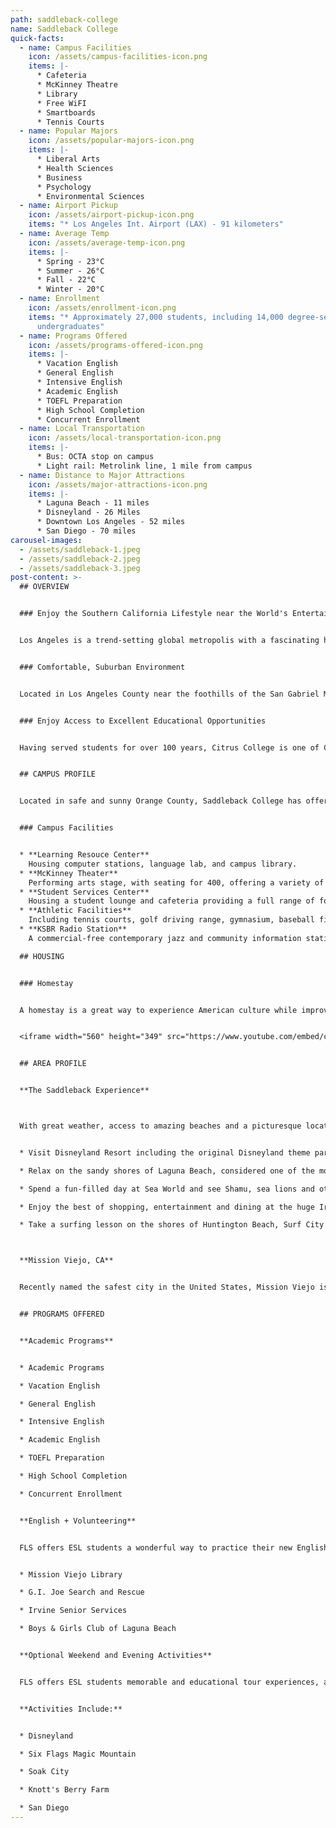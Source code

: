 ```yaml
---
path: saddleback-college
name: Saddleback College
quick-facts:
  - name: Campus Facilities
    icon: /assets/campus-facilities-icon.png
    items: |-
      * Cafeteria
      * McKinney Theatre
      * Library
      * Free WiFI
      * Smartboards
      * Tennis Courts
  - name: Popular Majors
    icon: /assets/popular-majors-icon.png
    items: |-
      * Liberal Arts
      * Health Sciences
      * Business
      * Psychology
      * Environmental Sciences
  - name: Airport Pickup
    icon: /assets/airport-pickup-icon.png
    items: "* Los Angeles Int. Airport (LAX) - 91 kilometers"
  - name: Average Temp
    icon: /assets/average-temp-icon.png
    items: |-
      * Spring - 23°C
      * Summer - 26°C
      * Fall - 22°C
      * Winter - 20°C
  - name: Enrollment
    icon: /assets/enrollment-icon.png
    items: "* Approximately 27,000 students, including 14,000 degree-seeking
      undergraduates"
  - name: Programs Offered
    icon: /assets/programs-offered-icon.png
    items: |-
      * Vacation English
      * General English
      * Intensive English
      * Academic English
      * TOEFL Preparation
      * High School Completion
      * Concurrent Enrollment
  - name: Local Transportation
    icon: /assets/local-transportation-icon.png
    items: |-
      * Bus: OCTA stop on campus
      * Light rail: Metrolink line, 1 mile from campus
  - name: Distance to Major Attractions
    icon: /assets/major-attractions-icon.png
    items: |-
      * Laguna Beach - 11 miles
      * Disneyland - 26 Miles
      * Downtown Los Angeles - 52 miles
      * San Diego - 70 miles
carousel-images:
  - /assets/saddleback-1.jpeg
  - /assets/saddleback-2.jpeg
  - /assets/saddleback-3.jpeg
post-content: >-
  ## OVERVIEW


  ### Enjoy the Southern California Lifestyle near the World's Entertainment Capital


  Los Angeles is a trend-setting global metropolis with a fascinating history and rich cultural heritage. The "City of Angels" is home to picture-perfect beaches and 75 miles of sunny coastline. Regarded as the entertainment capital of the world, Los Angeles is home to legendary Hollywood movie studios, responsible for the most popular movies in the world. L.A. also boasts a thriving theater, music and gallery scene. Celebrities can often be seen shopping the streets of Beverly Hills, including the world-famous Rodeo Drive.


  ### Comfortable, Suburban Environment


  Located in Los Angeles County near the foothills of the San Gabriel Mountains, Citrus College offers a combination of suburban comfort along with access to all of L.A.'s attractions. The city of Glendora, known as the "Pride of the Foothills", offers a safe environment and the Glendora Village with dozens of shops, restaurants and cafes.


  ### Enjoy Access to Excellent Educational Opportunities


  Having served students for over 100 years, Citrus College is one of California's first colleges and continues to expand its educational mission. Citrus offers an ideal place for students to begin exploring all the many educational and cultural opportunities that California has to offer. Students may transfer to prestigious institutions such as UCLA and UC Irvine


  ## CAMPUS PROFILE


  Located in safe and sunny Orange County, Saddleback College has offered a wide range of programs since 1968 and currently enrolls more than 27,000 students. Many students go on to four-year degree programs at nearby California State University and University of California campuses.


  ### Campus Facilities


  * **Learning Resouce Center**
    Housing computer stations, language lab, and campus library.
  * **McKinney Theater**
    Performing arts stage, with seating for 400, offering a variety of live entertainment events to students and the public.
  * **Student Services Center**
    Housing a student lounge and cafeteria providing a full range of food services.
  * **Athletic Facilities**
    Including tennis courts, golf driving range, gymnasium, baseball field and swimming pool.
  * **KSBR Radio Station**
    A commercial-free contemporary jazz and community information station serving Orange County. KSBR has won multiple awards and trains students enrolled in Saddleback’s Cinema/TV/Radio program.

  ## HOUSING


  ### Homestay


  A homestay is a great way to experience American culture while improving your English ability! All FLS centers offer homestay accommodation with American families individually selected by FLS. Learn about American daily life, practice English on a regular basis and participate in many aspects of American culture that visitors often don't get to see. (Twin and Single options available).


  <iframe width="560" height="349" src="https://www.youtube.com/embed/cQJKGECy8i4" frameborder="0" allow="accelerometer; autoplay; encrypted-media; gyroscope; picture-in-picture" allowfullscreen ></iframe>


  ## AREA PROFILE


  **The Saddleback Experience**



  With great weather, access to amazing beaches and a picturesque location between Los Angeles and San Diego, Mission Viejo offers an unbeatable quality of life with easy freeway access to classic California attractions like Sea World and Disneyland!


  * Visit Disneyland Resort including the original Disneyland theme park including Galaxy's Edge, and the expanded California Adventure park, featuring Cars Land and Ariel’s Undersea Adventure.

  * Relax on the sandy shores of Laguna Beach, considered one of the most beautiful beaches in California, and visit the many unique art galleries and cafes.

  * Spend a fun-filled day at Sea World and see Shamu, sea lions and otters in action and enjoy rides like Manta and Wild Arctic.

  * Enjoy the best of shopping, entertainment and dining at the huge Irvine Spectrum Center, offering over 130 specialty stores and restaurants.

  * Take a surfing lesson on the shores of Huntington Beach, Surf City USA, the home of the annual US Open of Surf.



  **Mission Viejo, CA**


  Recently named the safest city in the United States, Mission Viejo is an affluent suburban community of nearly 100,000. The center of the city contains a large man-made lake and beautiful tree-lined streets overlooked by the Saddleback mountain range. Mission Viejo offers an ideal climate with a temperature range of 11-23 degrees Celsius year-round. Summers are sunny, warm and dry. Fall and winter bring occasional rain showers, with snow in the local mountains. Due to close proximity to the ocean, nighttime and morning clouds are common.


  ## PROGRAMS OFFERED


  **Academic Programs**


  * Academic Programs

  * Vacation English

  * General English

  * Intensive English

  * Academic English

  * TOEFL Preparation

  * High School Completion

  * Concurrent Enrollment


  **English + Volunteering**


  FLS offers ESL students a wonderful way to practice their new English skills while immersing themselves in American society by volunteering at local charities and community service centers. Join other FLS students as they perfect their conversational English while helping others! Here are some of the oportunities you will enjoy at FLS Saddleback College:


  * Mission Viejo Library

  * G.I. Joe Search and Rescue

  * Irvine Senior Services

  * Boys & Girls Club of Laguna Beach


  **Optional Weekend and Evening Activities**


  FLS offers ESL students memorable and educational tour experiences, and opportunities to visit the best attractions of the United States. Students will have many opportunities to take part in excursions with the full supervision of our trained FLS staff.


  **Activities Include:**


  * Disneyland

  * Six Flags Magic Mountain

  * Soak City

  * Knott's Berry Farm

  * San Diego
---
```

